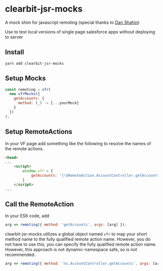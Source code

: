 # clearbit-jsr-mocks

A mock shim for javascript remoting (special thanks to [Dan Shahin](https://github.com/dshahin))

Use to test local versions of single page salesforce apps without deploying to server

## Install

`yarn add clearbit-jsr-mocks`

## Setup Mocks

```javascript
const remoting = vfr(
  new vfrMocks({
    getAccounts: {
      method: (_) -> {...yourMock}
    }
  })
);
```

## Setup RemoteActions

In your VF page add something like the following to resolve the names of the remote actions.

```html
<head>
...
    <script>
        window.vfr = {
            getAccounts: '{!$RemoteAction.AccountController.getAccounts}',
        }
    </script>
...
```

## Call the RemoteAction

In your ES6 code, add

```javascript
arg => remoting({ method: 'getAccounts', args: [arg] });
```

clearbit-jsr-mocks utilizes a global object named `vfr` to map your short method name to the fully qualified remote action name. However, you do not have to use this, you can specify the fully qualified remote action name. However, this approach is not dynamic-namespace safe, so is not recommended.

```javascript
arg => remoting({ method: 'ns.AccountController.getAccounts', args: [arg] });
```